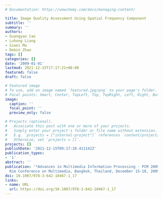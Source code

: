 ```yaml
---
# Documentation: https://wowchemy.com/docs/managing-content/

title: Image Quality Assessment Using Spatial Frequency Component
subtitle: ''
summary: ''
authors:
- Guangyao Cao
- Luhong Liang
- Siwei Ma
- Debin Zhao
tags: []
categories: []
date: '2009-01-01'
lastmod: 2021-12-15T17:17:21+08:00
featured: false
draft: false

# Featured image
# To use, add an image named `featured.jpg/png` to your page's folder.
# Focal points: Smart, Center, TopLeft, Top, TopRight, Left, Right, BottomLeft, Bottom, BottomRight.
image:
  caption: ''
  focal_point: ''
  preview_only: false

# Projects (optional).
#   Associate this post with one or more of your projects.
#   Simply enter your project's folder or file name without extension.
#   E.g. `projects = ["internal-project"]` references `content/project/deep-learning/index.md`.
#   Otherwise, set `projects = []`.
projects: []
publishDate: '2021-12-15T09:17:20.411142Z'
publication_types:
- '1'
abstract: ''
publication: '*Advances in Multimedia Information Processing - PCM 2009, 10th Pacific
  Rim Conference on Multimedia, Bangkok, Thailand, December 15-18, 2009 Proceedings*'
doi: 10.1007/978-3-642-10467-1_17
links:
- name: URL
  url: https://doi.org/10.1007/978-3-642-10467-1_17
---
```

